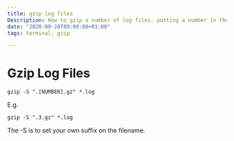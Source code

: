 ```yaml
---
title: gzip log files
Description: How to gzip a number of log files, putting a number in the file extention
date: "2020-09-28T09:00:00+01:00"
tags: terminal, gzip

---
```

# Gzip Log Files

    gzip -S ".[NUMBER].gz" *.log

E.g.

    gzip -S ".3.gz" *.log

The -S is to set your own suffix on the filename.
